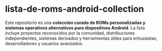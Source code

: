 # lista-de-roms-android-collection
Este repositorio es una **colección curada de ROMs personalizadas y sistemas operativos alternativos para dispositivos Android**. La lista incluye proyectos reconocidos por la comunidad, distribuciones independientes, sistemas derivados y herramientas útiles para entusiastas, desarrolladores y usuarios avanzados.
